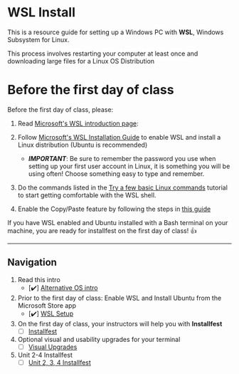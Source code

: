 # WSL Install

This is a resource guide for setting up a Windows PC with **WSL**, Windows Subsystem for Linux.

This process involves restarting your computer at least once and downloading large files for a Linux OS Distribution

# Before the first day of class

Before the first day of class, please:

1. Read [Microsoft's WSL introduction page](https://docs.microsoft.com/en-us/learn/modules/get-started-with-windows-subsystem-for-linux/1-introduction):

2. Follow [Microsoft's WSL Installation Guide](https://docs.microsoft.com/en-us/windows/wsl/install-win10#manual-installation-steps) to enable WSL and install a Linux distribution (Ubuntu is recommended)    
    * ***IMPORTANT***: Be sure to remember the password you use when setting up your first user account in Linux, it is something you will be using often! Choose something easy to type and remember.

3. Do the commands listed in the [Try a few basic Linux commands](https://docs.microsoft.com/en-us/learn/modules/get-started-with-windows-subsystem-for-linux/3-integration-between-linux-and-windows) tutorial to start getting comfortable with the WSL shell. 

4. Enable the Copy/Paste feature by following the steps in [this guide](https://defragged.org/2020/10/29/how-to-copy-paste-in-windows-subsystem-for-linux-wsl/) 

If you have WSL enabled and Ubuntu installed with a Bash terminal on your machine, you are ready for installfest on the first day of class! 👍 

<hr />

## Navigation
1. Read this intro
    * [✔️] [Alternative OS intro](./README.md)  
2. Prior to the first day of class: Enable WSL and Install Ubuntu from the Microsoft Store app
    * [✔️] [WSL Setup](./wsl-setup.md)
3. On the first day of class, your instructors will help you with **Installfest**
    * [ ] [Installfest](./wsl-installfest.md)
4. Optional visual and usability upgrades for your terminal
    * [ ] [Visual Upgrades](./upgrades.md)
5. Unit 2-4 Installfest
    * [ ] [Unit 2, 3, 4 Installfest](./wsl-unit234.md)
